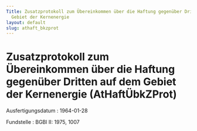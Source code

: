 ```yaml
---
Title: Zusatzprotokoll zum Übereinkommen über die Haftung gegenüber Dritten auf dem
  Gebiet der Kernenergie
layout: default
slug: athaft_bkzprot
---
```


# Zusatzprotokoll zum Übereinkommen über die Haftung gegenüber Dritten auf dem Gebiet der Kernenergie (AtHaftÜbkZProt)

Ausfertigungsdatum
:   1964-01-28

Fundstelle
:   BGBl II: 1975, 1007

